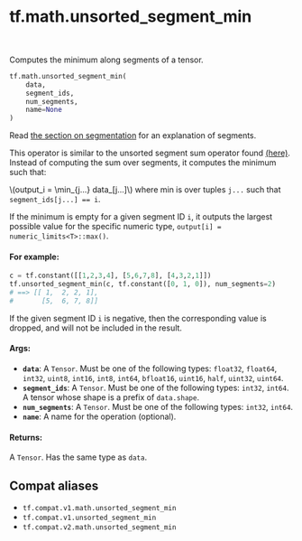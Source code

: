 <div itemscope itemtype="http://developers.google.com/ReferenceObject">
<meta itemprop="name" content="tf.math.unsorted_segment_min" />
<meta itemprop="path" content="Stable" />
</div>

# tf.math.unsorted_segment_min

<!-- Insert buttons and diff -->

<table class="tfo-notebook-buttons tfo-api" align="left">
</table>



Computes the minimum along segments of a tensor.

``` python
tf.math.unsorted_segment_min(
    data,
    segment_ids,
    num_segments,
    name=None
)
```



<!-- Placeholder for "Used in" -->

Read
[the section on segmentation](https://tensorflow.org/api_docs/python/tf/math#Segmentation)
for an explanation of segments.

This operator is similar to the unsorted segment sum operator found
[(here)](../../../api_docs/python/math_ops.md#UnsortedSegmentSum).
Instead of computing the sum over segments, it computes the minimum such that:

\\(output_i = \min_{j...} data_[j...]\\) where min is over tuples `j...` such
that `segment_ids[j...] == i`.

If the minimum is empty for a given segment ID `i`, it outputs the largest
possible value for the specific numeric type,
`output[i] = numeric_limits<T>::max()`.

#### For example:



``` python
c = tf.constant([[1,2,3,4], [5,6,7,8], [4,3,2,1]])
tf.unsorted_segment_min(c, tf.constant([0, 1, 0]), num_segments=2)
# ==> [[ 1,  2, 2, 1],
#       [5,  6, 7, 8]]
```

If the given segment ID `i` is negative, then the corresponding value is
dropped, and will not be included in the result.

#### Args:


* <b>`data`</b>: A `Tensor`. Must be one of the following types: `float32`, `float64`, `int32`, `uint8`, `int16`, `int8`, `int64`, `bfloat16`, `uint16`, `half`, `uint32`, `uint64`.
* <b>`segment_ids`</b>: A `Tensor`. Must be one of the following types: `int32`, `int64`.
  A tensor whose shape is a prefix of `data.shape`.
* <b>`num_segments`</b>: A `Tensor`. Must be one of the following types: `int32`, `int64`.
* <b>`name`</b>: A name for the operation (optional).


#### Returns:

A `Tensor`. Has the same type as `data`.


## Compat aliases

* `tf.compat.v1.math.unsorted_segment_min`
* `tf.compat.v1.unsorted_segment_min`
* `tf.compat.v2.math.unsorted_segment_min`

